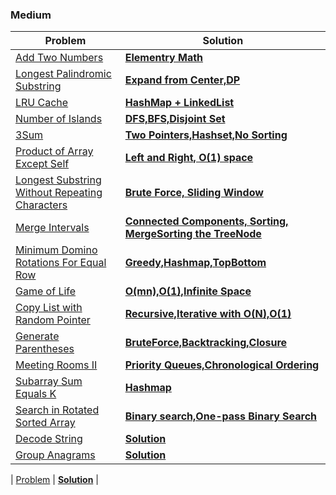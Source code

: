 ### Medium

| Problem | Solution |
| ------------ |  ------------ | 
| [Add Two Numbers](https://leetcode.com/problems/add-two-numbers/) | [**Elementry Math**](medium/Add_Two_Numbers) | 
| [Longest Palindromic Substring](https://leetcode.com/problems/longest-palindromic-substring/) | [**Expand from Center,DP**](medium/Longest_Palindromic_Substring) | 
| [LRU Cache](https://leetcode.com/problems/lru-cache/) | [**HashMap + LinkedList**](medium/LRU) | 
| [Number of Islands](https://leetcode.com/problems/number-of-islands/) | [**DFS,BFS,Disjoint Set**](medium/Number_of_Islands) | 
| [3Sum](https://leetcode.com/problems/3sum/) | [**Two Pointers,Hashset,No Sorting**](medium/3Sum) | 
| [Product of Array Except Self](https://leetcode.com/problems/product-of-array-except-self/) | [**Left and Right, O(1) space**](medium/Product_of_Array_Except_Self) | 
| [Longest Substring Without Repeating Characters](https://leetcode.com/problems/longest-substring-without-repeating-characters/) | [**Brute Force, Sliding Window**]() | 
| [Merge Intervals](https://leetcode.com/problems/merge-intervals/) | [**Connected Components, Sorting, MergeSorting the TreeNode**](medium/Merge_Intervals) | 
| [Minimum Domino Rotations For Equal Row](https://leetcode.com/problems/minimum-domino-rotations-for-equal-row/) | [**Greedy,Hashmap,TopBottom**](medium/Minimum_Domino_Rotations_For_Equal_Row) | 
| [Game of Life](https://leetcode.com/problems/game-of-life/) | [**O(mn),O(1),Infinite Space**](medium/Game_of_Life) | 
| [Copy List with Random Pointer](https://leetcode.com/problems/copy-list-with-random-pointer/) | [**Recursive,Iterative with O(N),O(1)**](medium/Copy_List_with_Random_Pointer) | 
| [Generate Parentheses](https://leetcode.com/problems/generate-parentheses/) | [**BruteForce,Backtracking,Closure**](medium/Generate_Parentheses) | 
| [Meeting Rooms II](https://leetcode.com/problems/meeting-rooms-ii/) | [**Priority Queues,Chronological Ordering**](medium/Meeting_Rooms_II) | 
| [Subarray Sum Equals K](https://leetcode.com/problems/subarray-sum-equals-k/) | [**Hashmap**](medium/Subarray_Sum_Equals_K) | 
| [Search in Rotated Sorted Array](https://leetcode.com/problems/search-in-rotated-sorted-array/) | [**Binary search,One-pass Binary Search**](medium/Search_in_Rotated_Sorted_Array) | 
| [Decode String](https://leetcode.com/problems/decode-string/) | [**Solution**](medium/Decode_String) | 
| [Group Anagrams](https://leetcode.com/problems/group-anagrams/) | [**Solution**](medium/Group_Anagrams) | 

| [Problem]() | [**Solution**]() | 